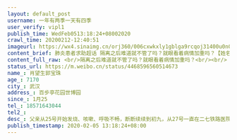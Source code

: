 ```yaml
---
layout: default_post
username: 一年有两季一天有四季
user_verify: vipl1
publish_time: WedFeb0513:18:24+08002020
crawl_time: 20200212-12:40:51
imageurl: https://wx4.sinaimg.cn/orj360/006cxwkxly1gblga9rcqoj31400u0n0e.jpg,https://wx3.sinaimg.cn/orj360/006cxwkxly1gblgaa3ibrj310e0ra787.jpg
content_brief: 肺炎患者求助超话 隔离之后难道就不管了吗？就眼看着病情加重吗？【姓名】肖望生 郭宝珠【年龄】71         70【所在城市】武汉【所在小区、社区】百步亭花园世博园【患病时间】1月25【联系方式】18571643044【其他紧急联系人】【病情描述】 父亲从25号开始发烧、咳嗽、呼吸不畅，断断续 ...全文
content_full_raw: <br/>隔离之后难道就不管了吗？就眼看着病情加重吗？<br/><br/>【姓名】肖望生郭宝珠<br/>【年龄】7170<br/>【所在城市】武汉<br/>【所在小区、社区】百步亭花园世博园<br/>【患病时间】1月25<br/>【联系方式】18571643044<br/>【其他紧急联系人】<br/>【病情描述】父亲从25号开始发烧、咳嗽、呼吸不畅，断断续续到初九，从27号一直在二七铁路医院打针。发烧一直反复，母亲也出现身体乏力的状况，两老都在1月31日拍了CT，结果都是双肺感染，又打针两天后，父亲退烧，但体温降到35.5，3号由社区将两老送到兴业路全季酒店隔离，到现在3天了，到现在都没有安排做核酸检查，也没有治疗人员来，父亲病情出现反复，又开始咳嗽，胸闷，吃不进饭的情况，只有母亲隔段时间进房看护一下。母亲自己也是病人，只是症状稍强点而已。<br/><br/>到底有没有人管管隔离人员？把他们放在隔离点，不检查不治疗，让人等死吗？
status_url: https://m.weibo.cn/status/4468596560514673
name_: 肖望生郭宝珠
age_: 7170
city_: 武汉
address_: 百步亭花园世博园
since_: 1月25
tel_: 18571643044
tel2_: 
desc_: 父亲从25号开始发烧、咳嗽、呼吸不畅，断断续续到初九，从27号一直在二七铁路医院打针。发烧一直反复，母亲也出现身体乏力的状况，两老都在1月31日拍了CT，结果都是双肺感染，又打针两天后，父亲退烧，但体温降到35.5，3号由社区将两老送到兴业路全季酒店隔离，到现在3天了，到现在都没有安排做核酸检查，也没有治疗人员来，父亲病情出现反复，又开始咳嗽，胸闷，吃不进饭的情况，只有母亲隔段时间进房看护一下。母亲自己也是病人，只是症状稍强点而已。到底有没有人管管隔离人员？把他们放在隔离点，不检查不治疗，让人等死吗？
publish_timestamp: 2020-02-05 13:18:24+08:00
---
```

